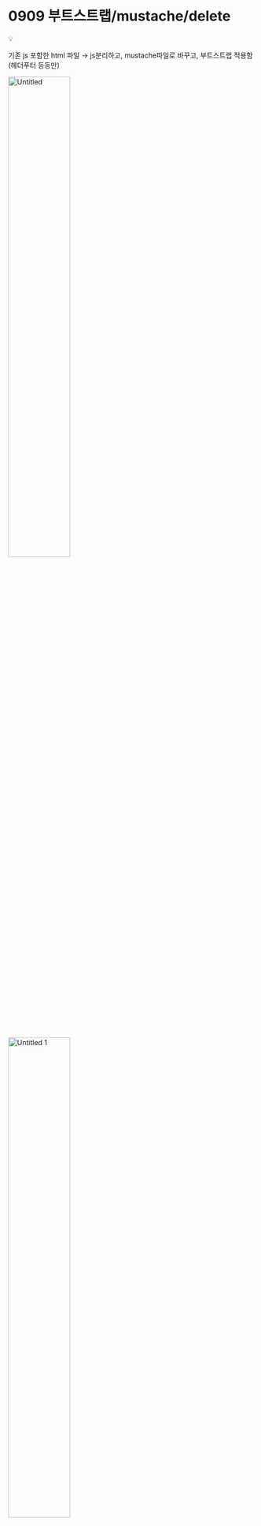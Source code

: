 # 0909 부트스트랩/mustache/delete

<aside>
💡

기존 js 포함한 html 파일 → js분리하고, mustache파일로 바꾸고, 부트스트랩 적용함(헤더푸터 등등만)

</aside>

<img src="https://github.com/minjiKim87/SpringAWS_Study/assets/68892132/9c09c85e-e971-4ce5-bed9-b8c661f96296.png" alt="Untitled" width="50%">

<img src="https://github.com/minjiKim87/SpringAWS_Study/assets/68892132/44aab974-ff46-4c77-9f29-1e0f81b1e94f.png" alt="Untitled 1" width="50%">

# 1. 부트스트랩

1. 다운

[다운로드](https://getbootstrap.kr/docs/5.3/getting-started/download/)

2. 파일 헤더에 추가

3. `npm install bootstrap@5.3.1`

<img src="https://github.com/minjiKim87/SpringAWS_Study/assets/68892132/858b8a2e-3ff8-47ad-b94e-bf9e0b533ad7.png" alt="Untitled 2" width="50%">

<img src="https://github.com/minjiKim87/SpringAWS_Study/assets/68892132/462e8984-9688-4b96-ae04-92a9c57def2d.png" alt="Untitled 3" width="50%">

# 2. mustache

## mustache 파일 사용 정리

[[Spring Boot] Chap 4.Mustache로 화면 구성하기](https://doorisopen.github.io/spring/2020/03/03/spring-freelec-springboot-chap4.html)

테스트 통과 & 링크 접속시 보임

<img src="https://github.com/minjiKim87/SpringAWS_Study/assets/68892132/50150d9e-34fd-41ca-b123-4c971a08b4cb.png" alt="Untitled 4" width="50%">


1. build.gradle 파일에 `implementation('org.springframework.boot:spring-boot-starter-mustache')`
2. 테스트 코드 구현(test/…/web아래)

```java
package com.mycompany.myproject.domain.web;

import org.junit.Test;
import org.junit.runner.RunWith;
import org.springframework.beans.factory.annotation.Autowired;
import org.springframework.boot.test.context.SpringBootTest;
import org.springframework.boot.test.web.client.TestRestTemplate;
import org.springframework.test.context.junit4.SpringRunner;

import static org.assertj.core.api.Assertions.assertThat;
import static org.springframework.boot.test.context.SpringBootTest.WebEnvironment.RANDOM_PORT;

@RunWith(SpringRunner.class)
@SpringBootTest(webEnvironment = RANDOM_PORT)
public class IndexControllerTest {

    @Autowired
    private TestRestTemplate restTemplate;

    @Test
    public void 메인페이지_로딩() {
        //when
        String body = this.restTemplate.getForObject("/indexTest", String.class);

        //then
        assertThat(body).contains("index"); // 확인할 mustache파일에 있을 문자열
    }
}
```

3. IndexController(java/…/web)

```java
package com.mycompany.myproject.web;

import org.springframework.stereotype.Controller;
import org.springframework.web.bind.annotation.GetMapping;

@Controller
public class IndexController {

    @GetMapping("/indexTest")
    public String index(){
        return "indexTest";
    }
}
```

4. 머스태치 파일들

<aside>
💡 경로 주의!!!! 자동으로 해주니까 무조건 **`src/main/resources/templates`** 폴더 아래

</aside>

<img src="https://github.com/minjiKim87/SpringAWS_Study/assets/68892132/4a34cb16-5a7e-453e-96e3-d31494a4ff26.png" alt="Untitled 5" width="50%">

- 헤더

```java
<!DOCTYPE html>
<html lang="en">
<head>
    <meta charset="UTF-8">
    <meta name="viewport" content="width=device-width, initial-scale=1">
    <title>learn-bootstrap</title>
    <link href="../css/bootstrap.min.css" rel="stylesheet">
    <link href="https://cdn.jsdelivr.net/npm/bootstrap@5.3.1/dist/css/bootstrap.min.css" rel="stylesheet" integrity="sha384-4bw+/aepP/YC94hEpVNVgiZdgIC5+VKNBQNGCHeKRQN+PtmoHDEXuppvnDJzQIu9" crossorigin="anonymous">
</head>
<body>
```

- 푸터

```java
<script src="https://code.jquery.com/jquery-3.3.1.min.js"></script>
<script src="../js/bootstrap.min.js"></script>
<script src="https://cdn.jsdelivr.net/npm/bootstrap@5.3.1/dist/js/bootstrap.bundle.min.js" integrity="sha384-HwwvtgBNo3bZJJLYd8oVXjrBZt8cqVSpeBNS5n7C8IVInixGAoxmnlMuBnhbgrkm" crossorigin="anonymous"></script>

<!--필요한 js파일은 각 파일에 따로 추가-->
<!--아래는 임시로 넣어둠. 전체 컨트롤에 필요한 js파일을 footer에 넣기-->
<script src="../js/record-functions.js"></script>

</body>
</html>
```

- 본파일(indexTest)

```java
{{>layout/header}}
<h1>index 페이지</h1>
<button class="btn btn-primary">확인</button>
<button class="btn btn-danger">취소</button>
{{> layout/footer }}
```

5. Security해제

<aside>
💡 해제 안했더니 테스트에서 자동으로 계속 로그인페이지로 가니까 통과 안되고, 어플리케이션 실행 후 링크접속했을때 안되더라

</aside>

`WebSecurityConfig.java(java/com…/config)`

기존에 모든 요청에 대해 인증받고 로그인하랬는데

그걸 이렇게 바꿈. 나중에 아마 로그인기능할때 더 생각해봐야할듯

→ 테스트에서도 통과(mustache가 작동한다)

```java
package com.mycompany.myproject.config;

import org.springframework.security.config.annotation.web.builders.HttpSecurity;
import org.springframework.security.config.annotation.web.configuration.EnableWebSecurity;
import org.springframework.security.config.annotation.web.configuration.WebSecurityConfigurerAdapter;

@EnableWebSecurity
public class WebSecurityConfig extends WebSecurityConfigurerAdapter {
    @Override
    protected void configure(HttpSecurity http) throws Exception {
        http
                .csrf().disable()
                .authorizeRequests()
//                .anyRequest().authenticated()
//                .and()
//                .formLogin().permitAll();
                .anyRequest().permitAll() // 모든 요청에 대해 접근을 허용
                .and()
                .formLogin().disable() // 로그인 과정을 비활성화
                .httpBasic().disable(); // 기본 인증도 비활성화
    }
}
```

# 3. 기능 문제

## 수정이 안됨

mustache로 바꾸면서 수정이 잘 안됨

DB에 반영이 안되는 문제

delete도 안되길래 먼저 해결시도 →

## delete 안되는 문제

1. mustache문제는 아니고, cascade 문제
2. 외래키 참조문제로 record_content가 있는 record를 지우려면 에러가 뜨는 상황이다(전에 처리를 안했음). 
3. record_content가 없는 record는 삭제가 되었는데, 하여튼 고치다보니까 이것도 잘 안되는중

당장의 오류문구는

<aside>
💡 There was an unexpected error (type=Method Not Allowed, status=405).
Request method 'GET' not supported

</aside>

네트워크 창에서 보면 url/id 는 잘 넘겨주는데 

url이나 매핑도 잘 다 해놓은거같고 get을 안쓰는것 같은데 계속 get을 쓴다.

코드 검토 시 get을 쓰는 부분은 없어보이는데, 아마 관련 부분에서 구현을 잘못한것 같다.



<img src="https://github.com/minjiKim87/SpringAWS_Study/assets/68892132/0872c341-7754-4053-a8d1-aae0cff02a3f.png" alt="Untitled 6" width="50%">

<img src="https://github.com/minjiKim87/SpringAWS_Study/assets/68892132/b6eabcc8-bdfb-462a-b954-e647e85feca4.png" alt="Untitled 7" width="50%">

## 성공!

흐름

1. 리스트에서 record를 삭제하고 싶음 → cascade로 record_content도 지워줘야함

<img src="https://github.com/minjiKim87/SpringAWS_Study/assets/68892132/16e67717-4703-44ba-894b-7106bb71acc7.png" alt="Untitled 8" width="50%">

2. js 파일에서 record-content 함수를 만들어두고, 버튼 눌렀을때 먼저 recordcontent삭제 하고 record 삭제하도록 함
    
    ```java
    window.deleteRecordContent = function(recordId) {
                return new Promise((resolve, reject) => {
                    $.ajax({
                        url: "/delete-record-content/" + recordId,
                        type: 'DELETE',
                        success: function(response) {
                            resolve(response);
                        },
                        error: function(response) {
                            reject(response);
                        }
                    });
                });
            }
    
            window.deleteRecord = function(recordId) {
                if (recordId === undefined || recordId === null || isNaN(recordId)) {
                    alert("유효하지 않은 레코드 ID입니다.");
                    return;
                }
    
                if (confirm("정말로 삭제하시겠습니까?")) {
                    // 먼저 RecordContent 삭제
                    deleteRecordContent(recordId).then(() => {
                        // RecordContent 삭제 후 Record 삭제
                        $.ajax({
                            url: "/delete-record/" + recordId,
                            type: 'DELETE',
                            success: function(response) {
                                location.reload();
                            },
                            error: function(response) {
                                alert('Error deleting record.');
                            }
                        });
                    }).catch((error) => {
                        alert('Error deleting record content.');
                    });
                }
            }
    ```
    

3. 실행하면 delete-record-content랑 delete-record   두개가 작동이 됨 
- record-content
    - 컨트롤러
    
    ```java
    @DeleteMapping("/delete-record-content/{recordId}")
        public ResponseEntity<?> deleteRecordContentByRecordId(@PathVariable Long recordId) {
            try {
                recordContentService.deleteContentsByRecordId(recordId);
                return new ResponseEntity<>(HttpStatus.OK);
            } catch (Exception e) {
                return new ResponseEntity<>(e.getMessage(), HttpStatus.INTERNAL_SERVER_ERROR);
            }
        }
    ```
    
    - 서비스 & repository
        
        ```java
        //record id로 삭제
            @Transactional
            public void deleteContentsByRecordId(Long recordId) {
        
                1. Records record = recordsPostsRepository.findById(recordId)
                        .orElseThrow(() -> new IllegalArgumentException("해당 레코드가 없습니다. id=" + recordId));
        
                2. List<RecordContent> contents = recordContentRepository.findByRecords(record);
        
                recordContentRepository.deleteAll(contents);
            }
        ```
        
        서비스가 계속 문제였음. 외래키랑 레포지토리랑 주고받는 형식에 id 너무 헷갈려서 계속…
        
        a. recordId를 넘겨받으면, recordsPostrepository에서 레코드 id로 record 객체를 넘겨받음 
        - 이때 RecordsPostsRepository
            
            ```java
            package com.mycompany.myproject.domain.posts;
            
            import org.springframework.data.jpa.repository.JpaRepository;
            import org.springframework.data.jpa.repository.Query;
            import org.springframework.stereotype.Repository;
            
            import java.util.List;
            
            @Repository
            public interface RecordsPostsRepository extends JpaRepository<Records, Long> {
            
                List<Records> findByOrderByRecordIdDesc();
            
            }
            ```
            
        
        b. 이제 그 넘겨받은 record로 recordContentRepository에서 content들을 찾아서 리스트로 반환받음(  List<RecordContent> findByRecords(Records records);
        - RecordContentRepository
            
            ```java
            package com.mycompany.myproject.domain.posts;
            
            import org.springframework.data.jpa.repository.JpaRepository;
            import org.springframework.stereotype.Repository;
            
            import java.util.Date;
            import java.util.List;
            import java.util.Optional;
            
            @Repository
            public interface RecordContentRepository extends JpaRepository<RecordContent, Long> {
                List<RecordContent> findByOrderByRecordContentIdDesc();
            
                Optional<RecordContent> findByRecords_RecordIdAndDate(Long recordId, Date date);
            
                List<RecordContent> findByRecords(Records records);
            
                //void deleteByRecords(Records records);
            }
            ```
            
        
        c. 그러고 그 리스트를 전부 삭제함




    💡 코멘트 : cascade 선언하면 자동으로 되니까 시도해봐! -> 이 생각을 못했다, 해보자💡 
```
@Entity
public class Records {
    ...

    @OneToMany(mappedBy = "records", cascade = CascadeType.REMOVE)
    private List<RecordContent> recordContents;
}
```

 # 할것
    
    1. 수정 반영 다시 안되는것(여기는 mustache로 바꿔주면서 생긴 경로 문제 같기는 하다)
    2. 부트스트랩 css 적용
    3. cost 담당과 파일 합치는 시도해보기
